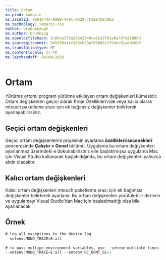 ```yaml
---
title: Ortam
ms.prod: xamarin
ms.assetid: 9801644A-89BB-4491-AD28-7F3B97D2CD62
ms.technology: xamarin-ios
author: bradumbaugh
ms.author: brumbaug
ms.openlocfilehash: bc06ce3f3a26842340ce6e19741a8a7dfe8f086d
ms.sourcegitcommit: 945df041e2180cb20af08b83cc703ecd1aedc6b0
ms.translationtype: MT
ms.contentlocale: tr-TR
ms.lasthandoff: 04/04/2018
---
```

# <a name="environment"></a>Ortam

*Yürütme ortamı* program yürütme etkileyen ortam değişkenleri kümesidir. Ortam değişkenleri geçici olarak Proje Özellikleri'nde veya kalıcı olarak mtouch paketleme aracı için ek bağımsız değişkenler belirterek ayarlayabilirsiniz.

## <a name="temporary-environment-variables"></a>Geçici ortam değişkenleri

Geçici ortam değişkenlerini projesinin ayarlama **özellikleri**/**seçenekleri** penceresinde **Çalıştır > Genel** bölümü. Uygulama bu ortam değişkenleri ayarlanmaz üzerindeki e dokunabilirsiniz elle başlatılmışsa uygulama Mac için Visual Studio kullanarak başlatıldığında, bu ortam değişkenleri yalnızca etkin olacaktır.

## <a name="permanent-environment-variables"></a>Kalıcı ortam değişkenleri

Kalıcı ortam değişkenleri mtouch paketleme aracı için ek bağımsız değişkenler belirterek ayarlanır. Bu ortam değişkenleri yürütülebilir derlenir ve uygulamayı Visual Studio'dan Mac için başlatılmadığı olsa bile ayarlanacak

## <a name="example"></a>Örnek

```csharp
# log all exceptions to the device log
--setenv:MONO_TRACE=E:all

# to pass multipe environment variables, use --setenv multiple times
--setenv:MONO_TRACE=E:all --setenv:GC_DONT_GC=1
```

